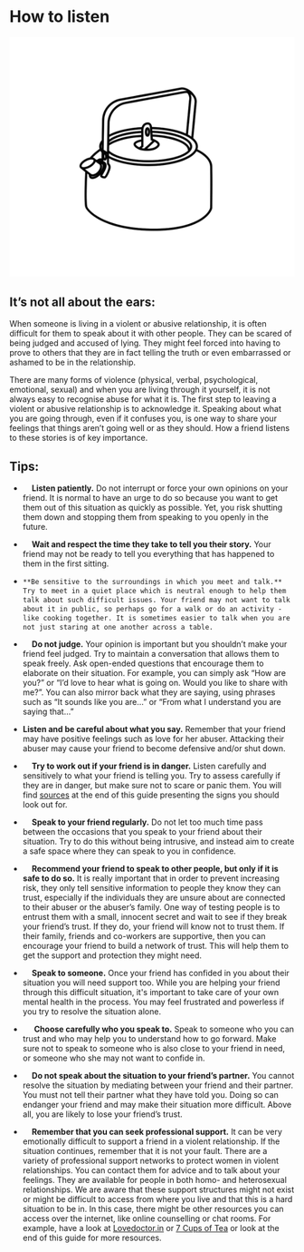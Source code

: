 # How to listen

![](assets/making_a_chayn_chai.gif)

## It’s not all about the ears:

When someone is living in a violent or abusive relationship, it is often difficult for them to speak about it with other people. They can be scared of being judged and accused of lying. They might feel forced into having to prove to others that they are in fact telling the truth or even embarrassed or ashamed to be in the relationship.
 
There are many forms of violence (physical, verbal, psychological, emotional, sexual) and when you are living through it yourself, it is not always easy to recognise abuse for what it is. The first step to leaving a violent or abusive relationship is to acknowledge it. Speaking about what you are going through, even if it confuses you, is one way to share your feelings that things aren’t going well or as they should. How a friend listens to these stories is of key importance. 

  

## Tips:

-     **Listen patiently.** Do not interrupt or force your own opinions on your friend. It is normal to have an urge to do so because you want to get them out of this situation as quickly as possible. Yet, you risk shutting them down and stopping them from speaking to you openly in the future.

-     **Wait and respect the time they take to tell you their story.** Your friend may not be ready to tell you everything that has happened to them in the first sitting.

-     **Be sensitive to the surroundings in which you meet and talk.** Try to meet in a quiet place which is neutral enough to help them talk about such difficult issues. Your friend may not want to talk about it in public, so perhaps go for a walk or do an activity - like cooking together. It is sometimes easier to talk when you are not just staring at one another across a table.

-     **Do not judge.** Your opinion is important but you shouldn’t make your friend feel judged. Try to maintain a conversation that allows them to speak freely. Ask open-ended questions that encourage them to elaborate on their situation. For example, you can simply ask “How are you?” or “I’d love to hear what is going on. Would you like to share with me?”. You can also mirror back what they are saying, using phrases such as “It sounds like you are…” or “From what I understand you are saying that…”

-    **Listen and be careful about what you say.** Remember that your friend may have positive feelings such as love for her abuser. Attacking their abuser may cause your friend to become defensive and/or shut down.

-     **Try to work out if your friend is in danger.** Listen carefully and sensitively to what your friend is telling you. Try to assess carefully if they are in danger, but make sure not to scare or panic them. You will find [sources](thanks.md) at the end of this guide presenting the signs you should look out for.

-     **Speak to your friend regularly.** Do not let too much time pass between the occasions that you speak to your friend about their situation. Try to do this without being intrusive, and instead aim to create a safe space where they can speak to you in confidence.

-     **Recommend your friend to speak to other people, but only if it is safe to do so.** It is really important that in order to prevent increasing risk, they only tell sensitive information to people they know they can trust, especially if the individuals they are unsure about are connected to their abuser or the abuser’s family. One way of testing people is to entrust them with a small, innocent secret and wait to see if they break your friend’s trust. If they do, your friend will know not to trust them. If their family, friends and co-workers are supportive, then you can encourage your friend to build a network of trust.  This will help them to get the support and protection they might need.

-     **Speak to someone.** Once your friend has confided in you about their situation you will need support too. While you are helping your friend through this difficult situation, it's important to take care of your own mental health in the process. You may feel frustrated and powerless if you try to resolve the situation alone.   

-      **Choose carefully who you speak to.** Speak to someone who you can trust and who may help you to understand how to go forward. Make sure not to speak to someone who is also close to your friend in need, or someone who she may not want to confide in. 

-     **Do not speak about the situation to your friend’s partner.** You cannot resolve the situation by mediating between your friend and their partner. You must not tell their partner what they have told you. Doing so can endanger your friend and may make their situation more difficult. Above all, you are likely to lose your friend’s trust.

-     **Remember that you can seek professional support.** It can be very emotionally difficult to support a friend in a violent relationship. If the situation continues, remember that it is not your fault. There are a variety of professional support networks to protect women in violent relationships. You can contact them for advice and to talk about your feelings. They are available for people in both homo- and heterosexual relationships. We are aware that  these support structures might not exist or might be difficult to access from where you live and that this is a hard situation to be in. In this case, there might be other resources you can access over the internet, like online counselling or chat rooms. For example, have a look at [Lovedoctor.in](http://lovedoctor.in/) or [7 Cups of Tea](http://www.7cups.com) or look at the end of this guide for more resources.
